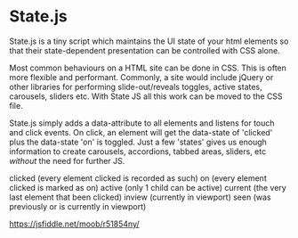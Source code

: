 # State.js
State.js is a tiny script which maintains the UI state of your html elements so that their state-dependent presentation can be controlled with CSS alone.

Most common behaviours on a HTML site can be done in CSS. This is often more flexible and performant. Commonly, a site would include jQuery or other libraries for performing slide-out/reveals toggles, active states, carousels, sliders etc. With State JS all this work can be moved to the CSS file. 

State.js simply adds a data-attribute to all elements and listens for touch and click events. On click, an element will get the data-state of 'clicked' plus the data-state 'on' is toggled. Just a few 'states' gives us enough information to create carousels, accordions, tabbed areas, sliders, etc *without* the need for further JS.

clicked (every element clicked is recorded as such)
on (every element clicked is marked as on)
active (only 1 child can be active)
current (the very last element that been clicked)
inview (currently in viewport)
seen (was previously or is currently in viewport)

https://jsfiddle.net/moob/r51854ny/
